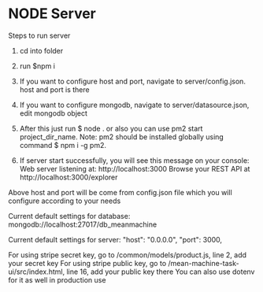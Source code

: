 # NODE Server

Steps to run server

1. cd into folder

2. run $npm i

3. If you want to configure host and port, navigate to server/config.json. host and port is there

4. If you want to configure mongodb, navigate to server/datasource.json, edit mongodb object

5. After this just run $ node . or also you can use pm2 start project_dir_name. Note: pm2 should be installed globally using command $ npm i -g pm2.

6. If server start successfully, you will see this message on your console:
Web server listening at: http://localhost:3000
Browse your REST API at http://localhost:3000/explorer

Above host and port will be come from config.json file which you will configure according to your needs

Current default settings for database:
mongodb://localhost:27017/db_meanmachine

Current default settings for server:
"host": "0.0.0.0",
"port": 3000,

For using stripe secret key, go to /common/models/product.js, line 2, add your secret key
For using stripe public key, go to /mean-machine-task-ui/src/index.html, line 16, add your public key there
You can also use dotenv for it as well in production use
